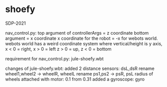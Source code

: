 # shoefy
SDP-2021

nav_control.py:
top argument of controllerArgs = z coordinate
bottom argument = x coordinate
x coordinate for the robot = -x for webots world.
webots world has a weird coordinate system where vertical/height is y axis,
x < 0 = right, x > 0 = left
z > 0 = up, z < 0 = bottom

requirement for nav_control.py:
jule-shoefy.wbt

changes of jule-shoefy.wbt:
added 2 distance sensors: dsL,dsR
rename wheel1,wheel2 -> wheelR, wheelL
rename ps1,ps2 -> psR, psL
radius of wheels attached with motor: 0.1 from 0.31
added a gyroscope: gyro

